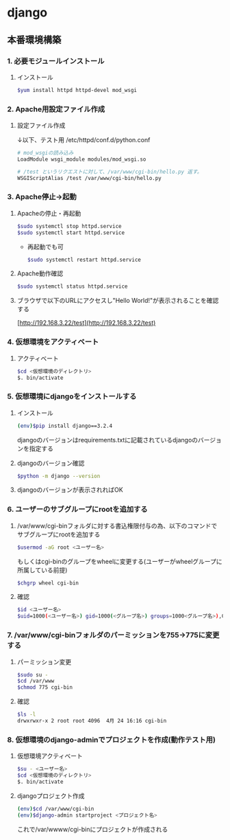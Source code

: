 # django

## 本番環境構築

### 1. 必要モジュールインストール

  1. インストール

      ```bash
      $yum install httpd httpd-devel mod_wsgi
      ```

### 2. Apache用設定ファイル作成

  1. 設定ファイル作成

      ↓以下、テスト用 /etc/httpd/conf.d/python.conf

      ```sh
      # mod_wsgiの読み込み
      LoadModule wsgi_module modules/mod_wsgi.so

      # /test というリクエストに対して、/var/www/cgi-bin/hello.py 返す。
      WSGIScriptAlias /test /var/www/cgi-bin/hello.py
      ```

### 3. Apache停止→起動

  1. Apacheの停止・再起動

      ```bash
      $sudo systemctl stop httpd.service
      $sudo systemctl start httpd.service
      ```

      * 再起動でも可

        ```bash
        $sudo systemctl restart httpd.service
        ```

  2. Apache動作確認

      ```bash
      $sudo systemctl status httpd.service
      ```

  3. ブラウザで以下のURLにアクセスし"Hello World!"が表示されることを確認する

      [http://192.168.3.22/test](http://192.168.3.22/test)

### 4. 仮想環境をアクティベート

  1. アクティベート

      ```bash
      $cd <仮想環境のディレクトリ>
      $. bin/activate
      ```

### 5. 仮想環境にdjangoをインストールする

  1. インストール

      ```bash
      (env)$pip install django==3.2.4
      ```

      djangoのバージョンはrequirements.txtに記載されているdjangoのバージョンを指定する

  2. djangoのバージョン確認

      ```bash
      $python -m django --version
      ```

  3. djangoのバージョンが表示されればOK

### 6. ユーザーのサブグループにrootを追加する

  1. /var/www/cgi-binフォルダに対する書込権限付与の為、以下のコマンドでサブグループにrootを追加する

      ```sh
      $usermod -aG root <ユーザー名>
      ```

      もしくはcgi-binのグループをwheelに変更する(ユーザーがwheelグループに所属している前提)

      ```sh
      $chgrp wheel cgi-bin
      ```

  2. 確認

      ```bash
      $id <ユーザー名>
      $uid=1000(<ユーザー名>) gid=1000(<グループ名>) groups=1000<グループ名>),0(root),1001(<グループ名>)
      ```

### 7. /var/www/cgi-binフォルダのパーミッションを755→775に変更する

  1. パーミッション変更
  
      ```bash
      $sudo su -
      $cd /var/www
      $chmod 775 cgi-bin
      ```

  2. 確認

      ```bash
      $ls -l
      drwxrwxr-x 2 root root 4096  4月 24 16:16 cgi-bin
      ```

### 8. 仮想環境のdjango-adminでプロジェクトを作成(動作テスト用)

  1. 仮想環境アクティベート

      ```sh
      $su - <ユーザー名> 
      $cd <仮想環境のディレクトリ> 
      $. bin/activate 
      ```

  2. djangoプロジェクト作成

      ```sh
      (env)$cd /var/www/cgi-bin
      (env)$django-admin startproject <プロジェクト名>
      ```

      これで/var/wwww/cgi-binにプロジェクトが作成される

